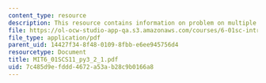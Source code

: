 ```yaml
---
content_type: resource
description: This resource contains information on problem on multiple times.
file: https://ol-ocw-studio-app-qa.s3.amazonaws.com/courses/6-01sc-introduction-to-electrical-engineering-and-computer-science-i-spring-2011/7c485d9efddd4672a53ab28c9b0166a8_MIT6_01SCS11_py3_2_1.pdf
file_type: application/pdf
parent_uid: 14427f34-8f48-0109-8fbb-e6ee945756d4
resourcetype: Document
title: MIT6_01SCS11_py3_2_1.pdf
uid: 7c485d9e-fddd-4672-a53a-b28c9b0166a8
---
```

